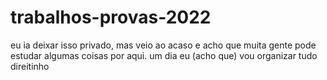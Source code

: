 # trabalhos-provas-2022

eu ia deixar isso privado, mas veio ao acaso e acho que muita gente pode estudar algumas coisas por aqui. um dia eu (acho que) vou organizar tudo direitinho
